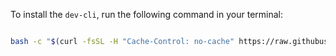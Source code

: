 To install the `dev-cli`, run the following command in your terminal:

```bash

bash -c "$(curl -fsSL -H "Cache-Control: no-cache" https://raw.githubusercontent.com/CrisisTextLine/dev-cli-install/refs/heads/main/install.sh)"

```
